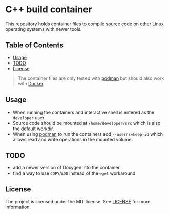 # C++ build container

This repository holds container files to compile source code on other Linux
operating systems with newer tools.

## Table of Contents

* [Usage](#usage)
* [TODO](#todo)
* [License](#license)

> The container files are only tested with [podman][] but should also work with
> [Docker][].

## Usage

- When running the containers and interactive shell is entered as the
  `developer` user.
- Source code should be mounted at `/home/developer/src` which is also the
  default workdir.
- When using [podman][] to run the containers add `--userns=keep-id` which
  allows read and write operations in the mounted volume.

## TODO

- add a newer version of Doxygen into the container
- find a way to use `COPY`/`ADD` instead of the `wget` workaround

## License

The project is licensed under the MIT license. See [LICENSE](LICENSE) for more
information.

[podman]: https://podman.io/
[Docker]: https://www.docker.com/
